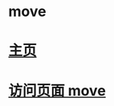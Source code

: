 # move
# [主页](https://wwhwwhwwh.github.io/move/)
# [访问页面 move](https://wwhwwhwwh.github.io/move/move.html)